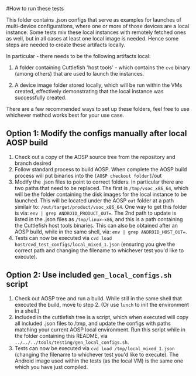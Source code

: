 #How to run these tests

This folder contains .json configs that serve as examples for
launches of multi-device configurations, where one or more of
those devices are a local instance.  Some tests mix these local
instances with remotely fetched ones as well, but in all cases
at least one local image is needed. Hence some steps are needed
to create these artifacts locally.

In particular - there needs to be the following artifacts local:

1. A folder containing Cuttlefish 'host tools' -
which contains the `cvd` binary (among others) that are
used to launch the instances.

2. A device image folder stored locally, which will be run within
the VMs created, effectively demonstrating that the local instance
was successfully created.

There are a few recommended ways to set up these folders, feel
free to use whichever method works best for your use case.

## Option 1: Modify the configs manually after local AOSP build

1. Check out a copy of the AOSP source tree from the repository and
branch desired
2. Follow standard process to build AOSP.  When complete the AOSP build
process will put binaries into the `[AOSP checkout folder]`/out
3. Modify the .json files to point to correct folders. In particular there
are two paths that need to be replaced.  The first is `/tmp/vsoc_x86_64`, which
will be the folder containing the disk images for the local instance to be launched.
This will be located under the AOSP `out` folder at a path similair to:
`/out/target/product/vsoc_x86_64`.  One way to get this folder is via:
`env | grep ANDROID_PRODUCT_OUT=`.
The 2nd path to update is listed in the .json files as `/tmp/linux-x86`, and
this is a path containing the Cuttlefish host tools binaries.  This can
also be obtained after an AOSP build, while in the same shell, via:
`env | grep ANDROID_HOST_OUT=`.
4. Tests can now be executed via `cvd load host/cvd_test_configs/local_mixed_1.json`
(ensuring you give the correct path and changing the filename
to whichever test you'd like to execute).

## Option 2: Use included `gen_local_configs.sh` script

1. Check out AOSP tree and run a build.  While still in the same shell that executed
the build, move to step 2. (Or use `lunch` to init the environment in a shell.)
2. Included in the cuttlefish tree is a script, which when executed will
copy all included .json files to /tmp, and update the configs with paths matching your
current AOSP local environment. Run this script while in the folder containing this README,
via `../../../tools/testing/gen_local_configs.sh`.
3. Tests can now be executed via `cvd load /tmp/local_mixed_1.json` (changing the filename
to whichever test you'd like to execute).  The Android image used within the tests (as the
local VM) is the same one which you have just compiled.
